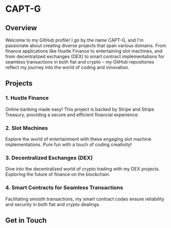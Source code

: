 # CAPT-G

## Overview

Welcome to my GitHub profile! I go by the name CAPT-G, and I'm passionate about creating diverse projects that span various domains. From finance applications like Hustle Finance to entertaining slot machines, and from decentralized exchanges (DEX) to smart contract implementations for seamless transactions in both fiat and crypto – my GitHub repositories reflect my journey into the world of coding and innovation.

## Projects

### 1. Hustle Finance
Online banking made easy! This project is backed by Stripe and Stripe Treasury, providing a secure and efficient financial experience.

### 2. Slot Machines
Explore the world of entertainment with these engaging slot machine implementations. Pure fun with a touch of coding creativity!

### 3. Decentralized Exchanges (DEX)
Dive into the decentralized world of crypto trading with my DEX projects. Exploring the future of finance on the blockchain.

### 4. Smart Contracts for Seamless Transactions
Facilitating smooth transactions, my smart contract codes ensure reliability and security in both fiat and crypto dealings.

## Get in Touch


<!---
CAPT-G/CAPT-G is a ✨ special ✨ repository because its `README.md` (this file) appears on your GitHub profile.
You can click the Preview link to take a look at your changes.
--->
